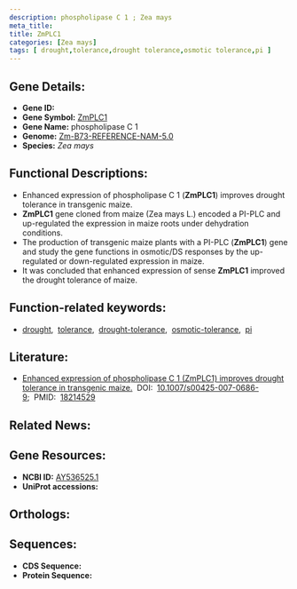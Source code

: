 ```yaml
---
description: phospholipase C 1 ; Zea mays
meta_title:
title: ZmPLC1
categories: [Zea mays]
tags: [ drought,tolerance,drought tolerance,osmotic tolerance,pi ]
---
```


## Gene Details:
- **Gene ID:** []()
- **Gene Symbol:** <u>ZmPLC1</u>
- **Gene Name:** phospholipase C 1
- **Genome:** [Zm-B73-REFERENCE-NAM-5.0]()
- **Species:** *Zea mays*

## Functional Descriptions:
   - Enhanced expression of phospholipase C 1 (**ZmPLC1**) improves drought tolerance in transgenic maize.
   - **ZmPLC1** gene cloned from maize (Zea mays L.) encoded a PI-PLC and up-regulated the expression in maize roots under dehydration conditions.
   - The production of transgenic maize plants with a PI-PLC (**ZmPLC1**) gene and study the gene functions in osmotic/DS responses by the up-regulated or down-regulated expression in maize.
   - It was concluded that enhanced expression of sense **ZmPLC1** improved the drought tolerance of maize.

## Function-related keywords:
   - [drought](/tags/drought/),&nbsp;&nbsp;[tolerance](/tags/tolerance/),&nbsp;&nbsp;[drought-tolerance](/tags/drought-tolerance/),&nbsp;&nbsp;[osmotic-tolerance](/tags/osmotic-tolerance/),&nbsp;&nbsp;[pi](/tags/pi/)

## Literature:
   - [Enhanced expression of phospholipase C 1 (ZmPLC1) improves drought tolerance in transgenic maize.](https://doi.org/10.1007/s00425-007-0686-9)&nbsp;&nbsp;DOI:&nbsp;&nbsp;[10.1007/s00425-007-0686-9](https://doi.org/10.1007/s00425-007-0686-9);&nbsp;&nbsp;PMID:&nbsp;&nbsp;[18214529](https://pubmed.ncbi.nlm.nih.gov/18214529/)

## Related News:

## Gene Resources:
- **NCBI ID:**  [AY536525.1](https://www.ncbi.nlm.nih.gov/gene/?term=AY536525.1)
- **UniProt accessions:**  [](https://www.uniprot.org/uniprotkb//entry)

## Orthologs:

## Sequences:
- **CDS Sequence:**
- **Protein Sequence:**
